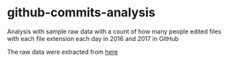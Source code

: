 # github-commits-analysis
Analysis with sample raw data with a count of how many people edited files with each file extension each day in 2016 and 2017 in GitHub

The raw data were extracted from [here](https://raw.githubusercontent.com/nazareno/fpcc2/master/datasets/github-users-committing-filetypes.csv)
